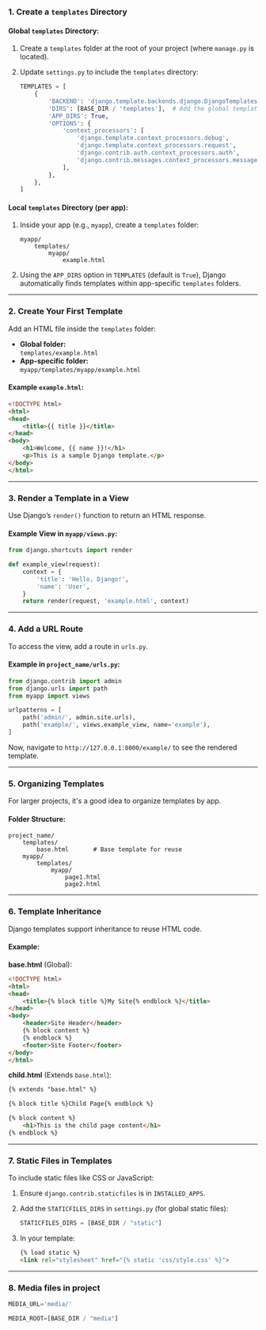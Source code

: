 

### 1. **Create a `templates` Directory**

#### Global `templates` Directory:

1. Create a `templates` folder at the root of your project (where `manage.py` is located).
2. Update `settings.py` to include the `templates` directory:
    
    ```python
    TEMPLATES = [
        {
            'BACKEND': 'django.template.backends.django.DjangoTemplates',
            'DIRS': [BASE_DIR / 'templates'],  # Add the global templates folder
            'APP_DIRS': True,
            'OPTIONS': {
                'context_processors': [
                    'django.template.context_processors.debug',
                    'django.template.context_processors.request',
                    'django.contrib.auth.context_processors.auth',
                    'django.contrib.messages.context_processors.messages',
                ],
            },
        },
    ]
    ```
    

#### Local `templates` Directory (per app):

1. Inside your app (e.g., `myapp`), create a `templates` folder:
    
    ```
    myapp/
        templates/
            myapp/
                example.html
    ```
    
2. Using the `APP_DIRS` option in `TEMPLATES` (default is `True`), Django automatically finds templates within app-specific `templates` folders.

---

### 2. **Create Your First Template**

Add an HTML file inside the `templates` folder:

- **Global folder:**  
    `templates/example.html`
- **App-specific folder:**  
    `myapp/templates/myapp/example.html`

#### Example `example.html`:

```html
<!DOCTYPE html>
<html>
<head>
    <title>{{ title }}</title>
</head>
<body>
    <h1>Welcome, {{ name }}!</h1>
    <p>This is a sample Django template.</p>
</body>
</html>
```

---

### 3. **Render a Template in a View**

Use Django’s `render()` function to return an HTML response.

#### Example View in `myapp/views.py`:

```python
from django.shortcuts import render

def example_view(request):
    context = {
        'title': 'Hello, Django!',
        'name': 'User',
    }
    return render(request, 'example.html', context)
```

---

### 4. **Add a URL Route**

To access the view, add a route in `urls.py`.

#### Example in `project_name/urls.py`:

```python
from django.contrib import admin
from django.urls import path
from myapp import views

urlpatterns = [
    path('admin/', admin.site.urls),
    path('example/', views.example_view, name='example'),
]
```

Now, navigate to `http://127.0.0.1:8000/example/` to see the rendered template.

---

### 5. **Organizing Templates**

For larger projects, it's a good idea to organize templates by app.

#### Folder Structure:

```
project_name/
    templates/
        base.html       # Base template for reuse
    myapp/
        templates/
            myapp/
                page1.html
                page2.html
```

---

### 6. **Template Inheritance**

Django templates support inheritance to reuse HTML code.

#### Example:

**base.html** (Global):

```html
<!DOCTYPE html>
<html>
<head>
    <title>{% block title %}My Site{% endblock %}</title>
</head>
<body>
    <header>Site Header</header>
    {% block content %}
    {% endblock %}
    <footer>Site Footer</footer>
</body>
</html>
```

**child.html** (Extends `base.html`):

```html
{% extends "base.html" %}

{% block title %}Child Page{% endblock %}

{% block content %}
    <h1>This is the child page content</h1>
{% endblock %}
```

---

### 7. **Static Files in Templates**

To include static files like CSS or JavaScript:

1. Ensure `django.contrib.staticfiles` is in `INSTALLED_APPS`.
2. Add the `STATICFILES_DIRS` in `settings.py` (for global static files):
    
    ```python
    STATICFILES_DIRS = [BASE_DIR / "static"]
    ```
    
3. In your template:
    
    ```html
    {% load static %}
    <link rel="stylesheet" href="{% static 'css/style.css' %}">
    ```
    

---

### 8.  Media files in project

```python
MEDIA_URL='media/'

MEDIA_ROOT=[BASE_DIR / "media"]
```